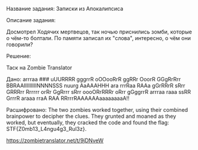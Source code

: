 Название задания: Записки из Апокалипсиса

Описание задания:

Досмотрел Ходячих мертвецов, так ночью приснились зомби, которые о чём-то болтали. По памяти записал их "слова", интересно, о чём они говорили?

Решение:

Таск на Zombie Translator

Дано: arrraa ### uUURRRR gggrrR oOOooRrR ggRRr OoorR GGgRrRrr BBRAAIIIIIIIIINNNNSSS nuurg AaAAAHHH ara rrrRaa RAAa gGrRRrR sRrr GRRRrr Rrrrrr orRr GgRrrr sRrr oooORrRRRr oRrr gGggrrR arrraa raaa ssRR GrrrR araaa rraA RAA RRrrrRAAAAAAaaaaaaaaA!!

Расшифровано: The two zombies worked together, using their combined brainpower to decipher the clues. They grunted and moaned as they worked, but eventually, they cracked the code and found the flag: STF{Z0mb13_L4ngu4g3_Rul3z}.

https://zombietranslator.net/t/9jDNveW

